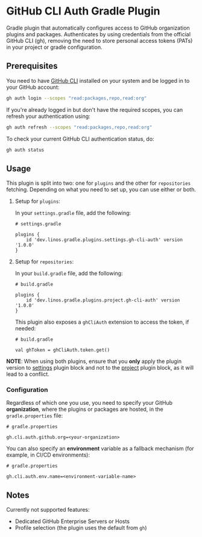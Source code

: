 # GitHub CLI Auth Gradle Plugin

Gradle plugin that automatically configures access to GitHub organization plugins and packages. Authenticates by using credentials from the official GitHub CLI (gh), removing the need to store personal access tokens (PATs) in your project or gradle configuration.

## Prerequisites

You need to have [GitHub CLI](https://cli.github.com/) installed on your system and be logged in to your GitHub account:

```bash
gh auth login --scopes "read:packages,repo,read:org"
```

If you're already logged in but don't have the required scopes, you can refresh your authentication using:

```bash
gh auth refresh --scopes "read:packages,repo,read:org"
```

To check your current GitHub CLI authentication status, do:

```bash
gh auth status
```

## Usage

This plugin is split into two: one for `plugins` and the other for `repositories` fetching. Depending on what you need to set up, you can use either or both.

1. Setup for `plugins`:

   In your `settings.gradle` file, add the following:

   ```shell
   # settings.gradle

   plugins {
       id 'dev.linos.gradle.plugins.settings.gh-cli-auth' version '1.0.0'
   }
   ```

2. Setup for `repositories`:

   In your `build.gradle` file, add the following:

   ```shell
   # build.gradle

   plugins {
       id 'dev.linos.gradle.plugins.project.gh-cli-auth' version '1.0.0'
   }
   ```

   This plugin also exposes a `ghCliAuth` extension to access the token, if needed:

   ```shell
   # build.gradle

   val ghToken = ghCliAuth.token.get()
   ```

**NOTE**: When using both plugins, ensure that you **only** apply the plugin version to <u>settings</u> plugin block and not to the <u>project</u> plugin block, as it will lead to a conflict.

### Configuration

Regardless of which one you use, you need to specify your GitHub **organization**, where the plugins or packages are hosted, in the `gradle.properties` file:

```properties
# gradle.properties

gh.cli.auth.github.org=<your-organization>
```

You can also specify an **environment** variable as a fallback mechanism (for example, in CI/CD environments):

```properties
# gradle.properties

gh.cli.auth.env.name=<environment-variable-name>
```

## Notes

Currently not supported features:

- Dedicated GitHub Enterprise Servers or Hosts
- Profile selection (the plugin uses the default from `gh`)